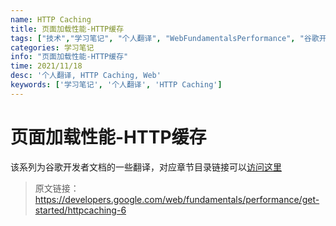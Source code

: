 ```yaml
---
name: HTTP Caching
title: 页面加载性能-HTTP缓存
tags: ["技术","学习笔记", "个人翻译", "WebFundamentalsPerformance", "谷歌开发者文档"]
categories: 学习笔记
info: "页面加载性能-HTTP缓存"
time: 2021/11/18
desc: '个人翻译, HTTP Caching, Web'
keywords: ['学习笔记', '个人翻译', 'HTTP Caching']
---
```


# 页面加载性能-HTTP缓存

该系列为谷歌开发者文档的一些翻译，对应章节目录链接可以[访问这里](https://developers.google.com/web/fundamentals?hl=zh-cn)

> 原文链接：https://developers.google.com/web/fundamentals/performance/get-started/httpcaching-6

